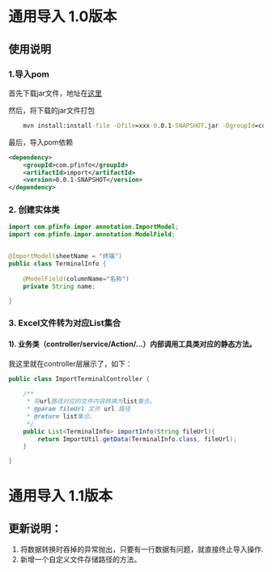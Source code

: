 # 通用导入 1.0版本

## 使用说明


### 1.导入pom

首先下载jar文件，地址在[这里](https://github.com/cuitpanfei/import/releases)

然后，将下载的jar文件打包
```cmd
    mvn install:install-file -Dfile=xxx-0.0.1-SNAPSHOT.jar -DgroupId=com.pfinfo -DartifactId=import -Dversion=0.0.1-SNAPSHOT
```

最后，导入pom依赖
```xml
<dependency>
	<groupId>com.pfinfo</groupId>
	<artifactId>import</artifactId>
	<version>0.0.1-SNAPSHOT</version>
</dependency>
```

### 2. 创建实体类
```java
import com.pfinfo.impor.annotation.ImportModel;
import com.pfinfo.impor.annotation.ModelField;


@ImportModel(sheetName = "终端")
public class TerminalInfo {
	
	@ModelField(columnName="名称")
	private String name;

}
```
### 3. Excel文件转为对应List集合

#### 1). 业务类（controller/service/Action/...）内部调用工具类对应的静态方法。

我这里就在controller层展示了，如下：

```java
public class ImportTerminalController {
	
	/**
	 * 将url路径对应的文件内容转换为list集合。
	 * @param fileUrl 文件 url 路径
	 * @return list集合。
	 */
	public List<TerminalInfo> importInfo(String fileUrl){
		return ImportUtil.getData(TerminalInfo.class, fileUrl);
	}

}
```

# 通用导入 1.1版本

## 更新说明：
<ol>
<li> 将数据转换时吞掉的异常抛出，只要有一行数据有问题，就直接终止导入操作.</li>
<li> 新增一个自定义文件存储路径的方法。</li>
</ol>
